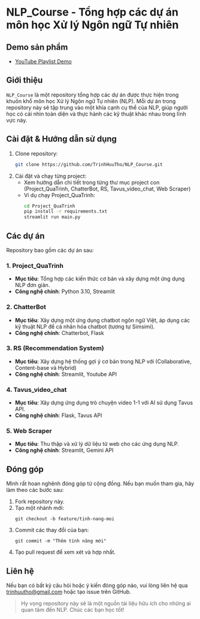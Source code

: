 # NLP_Course - Tổng hợp các dự án môn học Xử lý Ngôn ngữ Tự nhiên

## Demo sản phẩm
- [YouTube Playlist Demo](https://youtube.com/playlist?list=PLTLFf7oAFMDWfZdUEbh4YydTBObRMuIKI&si=UjXwpBf0DYqjUO3u)

## Giới thiệu
`NLP_Course` là một repository tổng hợp các dự án được thực hiện trong khuôn khổ môn học Xử lý Ngôn ngữ Tự nhiên (NLP). Mỗi dự án trong repository này sẽ tập trung vào một khía cạnh cụ thể của NLP, giúp người học có cái nhìn toàn diện và thực hành các kỹ thuật khác nhau trong lĩnh vực này.

## Cài đặt & Hướng dẫn sử dụng

1. Clone repository:
   ```bash
   git clone https://github.com/TrinhHuuTho/NLP_Course.git
   ```
2. Cài đặt và chạy từng project:
   - Xem hướng dẫn chi tiết trong từng thư mục project con (Project_QuaTrinh, ChatterBot, RS, Tavus_video_chat, Web Scraper)
   - Ví dụ chạy Project_QuaTrinh:
     ```bash
     cd Project_QuaTrinh
     pip install -r requirements.txt
     streamlit run main.py
     ```

## Các dự án
Repository bao gồm các dự án sau:

### 1. Project_QuaTrinh
- **Mục tiêu**: Tổng hợp các kiến thức cơ bản và xây dựng một ứng dụng NLP đơn giản.
- **Công nghệ chính**: Python 3.10, Streamlit

### 2. ChatterBot
- **Mục tiêu**: Xây dựng một ứng dụng chatbot ngôn ngữ Việt, áp dụng các kỹ thuật NLP để cá nhân hóa chatbot (tương tự Simsimi).
- **Công nghệ chính**: Chatterbot, Flask

### 3. RS (Recommendation System)
- **Mục tiêu**: Xây dựng hệ thống gợi ý cơ bản trong NLP với (Collaborative, Content-base và Hybrid)
- **Công nghệ chính**: Streamlit, Youtube API

### 4. Tavus_video_chat
- **Mục tiêu**: Xây dựng ứng dụng trò chuyện video 1-1 với AI sử dụng Tavus API.
- **Công nghệ chính**: Flask, Tavus API

### 5. Web Scraper
- **Mục tiêu**: Thu thập và xử lý dữ liệu từ web cho các ứng dụng NLP.
- **Công nghệ chính**: Streamlit, Gemini API

## Đóng góp
Mình rất hoan nghênh đóng góp từ cộng đồng. Nếu bạn muốn tham gia, hãy làm theo các bước sau:
1. Fork repository này.
2. Tạo một nhánh mới:
   ```
   git checkout -b feature/tinh-nang-moi
   ```
3. Commit các thay đổi của bạn:
   ```
   git commit -m "Thêm tính năng mới"
   ```
4. Tạo pull request để xem xét và hợp nhất.

## Liên hệ
Nếu bạn có bất kỳ câu hỏi hoặc ý kiến đóng góp nào, vui lòng liên hệ qua [trinhuutho@gmail.com](mailto:trinhuutho@gmail.com) hoặc tạo issue trên GitHub.

> Hy vọng repository này sẽ là một nguồn tài liệu hữu ích cho những ai quan tâm đến NLP. Chúc các bạn học tốt!
